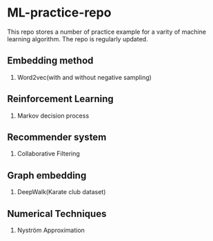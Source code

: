# ML-practice-repo
This repo stores a number of practice example for a varity of machine learning algorithm. The repo is regularly updated.

## Embedding method
1. Word2vec(with and without negative sampling)

## Reinforcement Learning
1. Markov decision process

## Recommender system
1. Collaborative Filtering

## Graph embedding
1. DeepWalk(Karate club dataset)

## Numerical Techniques
1. Nyström Approximation


